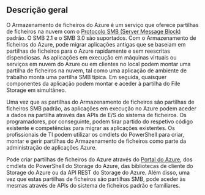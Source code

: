 ## <a name="overview"></a>Descrição geral
O Armazenamento de ficheiros do Azure é um serviço que oferece partilhas de ficheiros na nuvem com o [Protocolo SMB (Server Message Block)](https://msdn.microsoft.com/library/windows/desktop/aa365233.aspx) padrão. O SMB 2.1 e o SMB 3.0 são suportados. Com o Armazenamento de ficheiros do Azure, pode migrar aplicações antigas que se baseiam em partilhas de ficheiros para o Azure rapidamente e sem reescritas dispendiosas. As aplicações em execução em máquinas virtuais ou serviços em nuvem do Azure ou em clientes no local podem montar uma partilha de ficheiros na nuvem, tal como uma aplicação de ambiente de trabalho monta uma partilha SMB típica. Em seguida, quaisquer componentes da aplicação podem montar e aceder à partilha do File Storage em simultâneo.

Uma vez que as partilhas do Armazenamento de ficheiros são partilhas de ficheiros SMB padrão, as aplicações em execução no Azure podem aceder a dados na partilha através das APIs de E/S do sistema de ficheiros. Os programadores, por conseguinte, podem tirar partido do respetivo código existente e competências para migrar as aplicações existentes. Os profissionais de TI podem utilizar os cmdlets do PowerShell para criar, montar e gerir partilhas do Armazenamento de ficheiros como parte da administração de aplicações Azure.

Pode criar partilhas de ficheiros do Azure através do [Portal do Azure](https://portal.azure.com), dos cmdlets do PowerShell do Storage do Azure, das bibliotecas de cliente do Storage do Azure ou da API REST do Storage do Azure. Além disso, uma vez que estas partilhas de ficheiros são partilhas SMB, pode aceder às mesmas através de APIs do sistema de ficheiros padrão e familiares.

